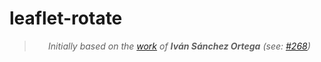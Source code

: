 # leaflet-rotate

<blockquote>
    <p align="center">
        <em>Initially based on the <a href="https://github.com/Leaflet/Leaflet/tree/rotate">work</a> of <strong>Iván Sánchez Ortega</strong> (see: <a href="https://github.com/Leaflet/Leaflet/issues/268">#268</a>)</em>
    </p>
</blockquote>
